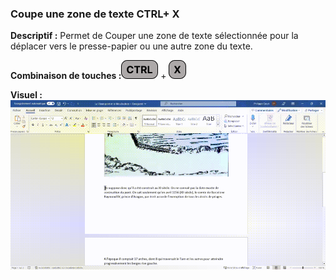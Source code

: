
### Coupe une zone de texte CTRL+ X

**Descriptif :** Permet de Couper une zone de texte sélectionnée pour la déplacer vers le presse-papier ou une autre zone du texte.

**Combinaison de touches :**![](../touches/CTRL.png) + ![](../touches/X.png)

**Visuel :** ![Coupe une zone de texte CTRL+X](../gifs/CTRLX.gif)

